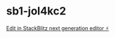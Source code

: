 # sb1-jol4kc2

[Edit in StackBlitz next generation editor ⚡️](https://stackblitz.com/~/github.com/ArtemZhigarev/sb1-jol4kc2)